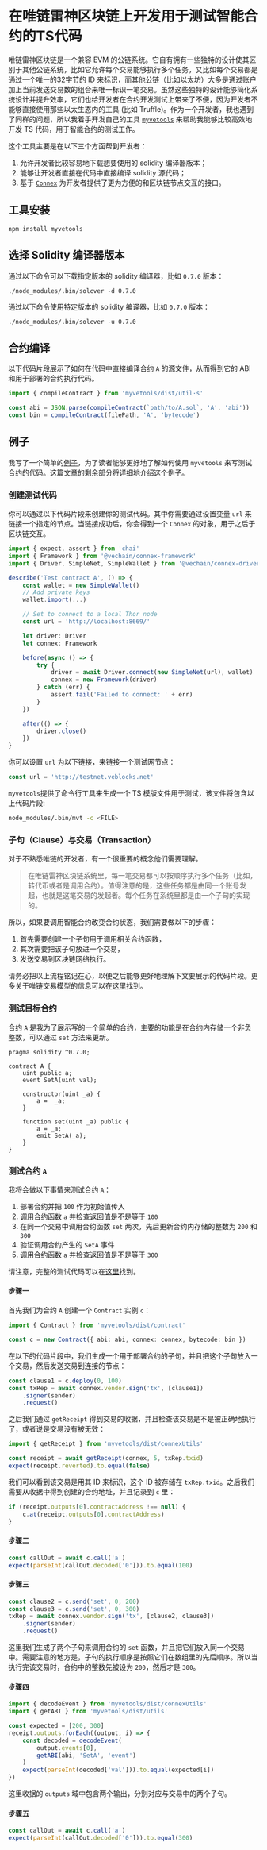 # 在唯链雷神区块链上开发用于测试智能合约的TS代码

唯链雷神区块链是一个兼容 EVM 的公链系统。它自有拥有一些独特的设计使其区别于其他公链系统，比如它允许每个交易能够执行多个任务，又比如每个交易都是通过一个唯一的32字节的 ID 来标识，而其他公链（比如以太坊）大多是通过账户加上当前发送交易数的组合来唯一标识一笔交易。虽然这些独特的设计能够简化系统设计并提升效率，它们也给开发者在合约开发测试上带来了不便，因为开发者不能够直接使用那些以太生态内的工具 (比如 Truffle)。作为一个开发者，我也遇到了同样的问题，所以我着手开发自己的工具 [`myvetools`](https://github.com/zzGHzz/MyVeTools) 来帮助我能够比较高效地开发 TS 代码，用于智能合约的测试工作。

这个工具主要是在以下三个方面帮到开发者：

1. 允许开发者比较容易地下载想要使用的 solidity 编译器版本；
2. 能够让开发者直接在代码中直接编译 solidity 源代码；
3. 基于 [`Connex`](https://github.com/vechain/connex) 为开发者提供了更为方便的和区块链节点交互的接口。

## 工具安装

```
npm install myvetools
```

## 选择 Solidity 编译器版本

通过以下命令可以下载指定版本的 solidity 编译器，比如 `0.7.0` 版本：

```
./node_modules/.bin/solcver -d 0.7.0
```

通过以下命令使用特定版本的 solidity 编译器，比如 `0.7.0` 版本：

```
./node_modules/.bin/solcver -u 0.7.0
```

## 合约编译

以下代码片段展示了如何在代码中直接编译合约 `A` 的源文件，从而得到它的 ABI 和用于部署的合约执行代码。

```ts
import { compileContract } from 'myvetools/dist/util·s'

const abi = JSON.parse(compileContract(`path/to/A.sol`, 'A', 'abi'))
const bin = compileContract(filePath, 'A', 'bytecode')
```

## 例子

我写了一个简单的[例子](https://github.com/zzGHzz/myvetools-demo)，为了读者能够更好地了解如何使用 `myvetools` 来写测试合约的代码。这篇文章的剩余部分将详细地介绍这个例子。

### 创建测试代码

你可以通过以下代码片段来创建你的测试代码。其中你需要通过设置变量 `url` 来链接一个指定的节点。当链接成功后，你会得到一个 `Connex` 的对象，用于之后于区块链交互。

```typescript
import { expect, assert } from 'chai'
import { Framework } from '@vechain/connex-framework'
import { Driver, SimpleNet, SimpleWallet } from '@vechain/connex-driver'

describe('Test contract A', () => {
	const wallet = new SimpleWallet()
	// Add private keys
	wallet.import(...)

	// Set to connect to a local Thor node
	const url = 'http://localhost:8669/'

	let driver: Driver
	let connex: Framework

	before(async () => {
		try {
			driver = await Driver.connect(new SimpleNet(url), wallet)
			connex = new Framework(driver)
		} catch (err) {
			assert.fail('Failed to connect: ' + err)
		}
	})

	after(() => {
		driver.close()
	})
}
```

你可以设置 `url` 为以下链接，来链接一个测试网节点：

```ts
const url = 'http://testnet.veblocks.net'
```

`myvetools`提供了命令行工具来生成一个 TS 模版文件用于测试，该文件将包含以上代码片段:

```bash
node_modules/.bin/mvt -c <FILE>
```

### 子句（Clause）与交易（Transaction）

对于不熟悉唯链的开发者，有一个很重要的概念他们需要理解。

> 在唯链雷神区块链系统里，每一笔交易都可以按顺序执行多个任务（比如，转代币或者是调用合约）。值得注意的是，这些任务都是由同一个账号发起，也就是这笔交易的发起者。每个任务在系统里都是由一个子句的实现的。

所以，如果要调用智能合约改变合约状态，我们需要做以下的步骤：

1. 首先需要创建一个子句用于调用相关合约函数，
2. 其次需要把该子句放进一个交易，
3. 发送交易到区块链网络执行。

请务必把以上流程铭记在心，以便之后能够更好地理解下文要展示的代码片段。更多关于唯链交易模型的信息可以在[这里](https://docs.vechain.org/thor/learn/transaction-model.html)找到。

### 测试目标合约

合约 `A` 是我为了展示写的一个简单的合约，主要的功能是在合约内存储一个非负整数，可以通过 `set` 方法来更新。

```solidity
pragma solidity ^0.7.0;

contract A {
	uint public a;
	event SetA(uint val);

	constructor(uint _a) {
		a =  _a;
	}

	function set(uint _a) public {
		a = _a;
		emit SetA(_a);
	}
}
```
### 测试合约 `A`

我将会做以下事情来测试合约 `A`：

1. 部署合约并把 `100` 作为初始值传入
2. 调用合约函数 `a` 并检查返回值是不是等于 `100`
3. 在同一个交易中调用合约函数 `set` 两次，先后更新合约内存储的整数为 `200` 和 `300`
4. 验证调用合约产生的 `SetA` 事件
5. 调用合约函数 `a` 并检查返回值是不是等于 `300`

请注意，完整的测试代码可以在[这里](https://github.com/zzGHzz/myvetools-demo/blob/main/test.ts)找到。

#### 步骤一

首先我们为合约 `A` 创建一个 `Contract` 实例 `c`：

```ts
import { Contract } from 'myvetools/dist/contract'

const c = new Contract({ abi: abi, connex: connex, bytecode: bin })
```

在以下的代码片段中，我们生成一个用于部署合约的子句，并且把这个子句放入一个交易，然后发送交易到连接的节点：

```ts
const clause1 = c.deploy(0, 100)
const txRep = await connex.vendor.sign('tx', [clause1])
	.signer(sender)
	.request()
```

之后我们通过 `getReceipt` 得到交易的收据，并且检查该交易是不是被正确地执行了，或者说是交易没有被无效：

```ts
import { getReceipt } from 'myvetools/dist/connexUtils'

const receipt = await getReceipt(connex, 5, txRep.txid)
expect(receipt.reverted).to.equal(false)
```

我们可以看到该交易是用其 ID 来标识，这个 ID 被存储在 `txRep.txid`。之后我们需要从收据中得到创建的合约地址，并且记录到 `c` 里：

```ts
if (receipt.outputs[0].contractAddress !== null) {
	c.at(receipt.outputs[0].contractAddress)
}
```

#### 步骤二

```ts
const callOut = await c.call('a')
expect(parseInt(callOut.decoded['0'])).to.equal(100)
```

#### 步骤三

```ts
const clause2 = c.send('set', 0, 200)
const clause3 = c.send('set', 0, 300)
txRep = await connex.vendor.sign('tx', [clause2, clause3])
	.signer(sender)
	.request()
```

这里我们生成了两个子句来调用合约的 `set` 函数，并且把它们放入同一个交易中。需要注意的地方是，子句的执行顺序是按照它们在数组里的先后顺序。所以当执行完该交易时，合约中的整数先被设为 `200`，然后才是 `300`。

#### 步骤四

```ts
import { decodeEvent } from 'myvetools/dist/connexUtils'
import { getABI } from 'myvetools/dist/utils'

const expected = [200, 300]
receipt.outputs.forEach((output, i) => {
	const decoded = decodeEvent(
		output.events[0],
		getABI(abi, 'SetA', 'event')
	)
	expect(parseInt(decoded['val'])).to.equal(expected[i])
})
```

这里收据的 `outputs` 域中包含两个输出，分别对应与交易中的两个子句。

#### 步骤五

```ts
const callOut = await c.call('a')
expect(parseInt(callOut.decoded['0'])).to.equal(300)
```

